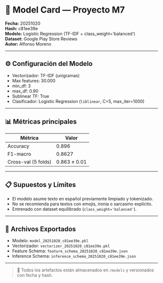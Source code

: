 # 🧠 Model Card — Proyecto M7

**Fecha:** 20251020  
**Hash:** c81ee39e  
**Modelo:** Logistic Regression (TF-IDF + class_weight='balanced')  
**Dataset:** Google Play Store Reviews  
**Autor:** Alfonso Moreno  

---

## ⚙️ Configuración del Modelo
- Vectorizador: TF-IDF (unigramas)
- Max features: 30.000  
- min_df: 3  
- max_df: 0.90  
- Sublinear TF: True  
- Clasificador: Logistic Regression (`liblinear`, C=5, max_iter=1000)

---

## 📊 Métricas principales
| Métrica | Valor |
|----------|--------|
| Accuracy | 0.896 |
| F1-macro | 0.8627 |
| Cross-val (5 folds) | 0.863 ± 0.01 |

---

## 📋 Supuestos y Límites
- El modelo asume texto en español previamente limpiado y tokenizado.
- No se recomienda para textos con emojis, ironía o sarcasmo explícito.
- Entrenado con dataset equilibrado (`class_weight='balanced'`).

---

## 🧩 Archivos Exportados
- Modelo: `model_20251020_c81ee39e.pkl`
- Vectorizador: `vectorizer_20251020_c81ee39e.pkl`
- Feature Schema: `feature_schema_20251020_c81ee39e.json`
- Inference Schema: `inference_schema_20251020_c81ee39e.json`

---

> 📁 Todos los artefactos están almacenados en `/models` y versionados con fecha y hash.